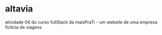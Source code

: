 # altavia
atividade 04 do curso fullStack da maisPraTi - um website de uma empresa fictícia de viagens
